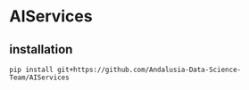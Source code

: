 # AIServices

## installation
`pip install git+https://github.com/Andalusia-Data-Science-Team/AIServices`